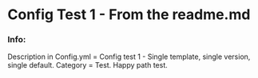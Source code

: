 # Config Test 1 - From the readme.md


### Info:

 Description in Config.yml = Config test 1 - Single template, single version, single default. Category = Test. Happy path test.